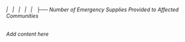 ###### |   |   |   |   |   ├── Number of Emergency Supplies Provided to Affected Communities

*Add content here*